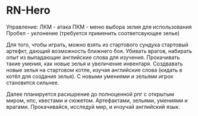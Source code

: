 # RN-Hero

Управление: 
  ЛКМ - атака
  ПКМ - меню выбора зелия для использования
  Пробел - уклонение (требуется применить соответсвующее зелье)

Для того, чтобы играть, можно взять из стартового сундука стартовый артефкт, дающий возможность ближнего боя. Убивать врагов, набирать опыт из выпадающие английские слова для изучения. Прокачивать такие умения, как новые зелья и увеличение инвентаря. Создвавать новые зелья на стартовом котле, изучая английские слова (кидать в котёл для создания зелья). С новыми умениями и зельями игрок становится сильнее.

Далее планируется расишрение до полноценной рпг с открытым миром, нпс, квестами и сюжетом. Артефактами, зельями, умениями и врагами. Прокачивайся, исследуй мир, и ичзучай английский язык.
